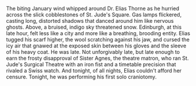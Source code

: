 The biting January wind whipped around Dr. Elias Thorne as he hurried across the slick cobblestones of St. Jude's Square.  Gas lamps flickered, casting long, distorted shadows that danced around him like nervous ghosts.  Above, a bruised, indigo sky threatened snow.  Edinburgh, at this late hour, felt less like a city and more like a breathing, brooding entity. Elias tugged his scarf higher, the wool scratching against his jaw, and cursed the icy air that gnawed at the exposed skin between his gloves and the sleeve of his heavy coat. He was late.  Not unforgivably late, but late enough to earn the frosty disapproval of Sister Agnes, the theatre matron, who ran St. Jude's Surgical Theatre with an iron fist and a timetable precision that rivaled a Swiss watch.  And tonight, of all nights, Elias couldn't afford her censure.  Tonight, he was performing his first solo craniotomy.
